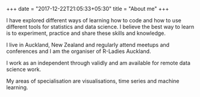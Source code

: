 +++
date = "2017-12-22T21:05:33+05:30"
title = "About me"
+++


[1]: /img/profile.jpg

I have explored different ways of learning how to code and how to use different tools for statistics and data science. I believe the best way to learn is to experiment, practice and share these skills and knowledge.

I live in Auckland, New Zealand and regularly attend meetups and conferences and I am the organiser of R-Ladies Auckland.

I work as an independent through validly and am available for remote data science work.

My areas of specialisation are visualisations, time series and machine learning.
